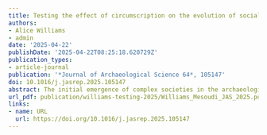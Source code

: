 ```yaml
---
title: Testing the effect of circumscription on the evolution of social complexity in the Valley of Oaxaca, Mexico, using agent-based models
authors:
- Alice Williams
- admin
date: '2025-04-22'
publishDate: '2025-04-22T08:25:18.620729Z'
publication_types:
- article-journal
publication: '*Journal of Archaeological Science 64*, 105147'
doi: 10.1016/j.jasrep.2025.105147
abstract: The initial emergence of complex societies in the archaeological record has often been explained by cultural and environmental conditions. In this paper, we formally test whether the conditions of the highly circumscribed region of the Valley of Oaxaca in highland Mexico could have intensified the formation of social complexity. The Valley of Oaxaca shows some of the earliest evidence for territorial expansion and multiple levels of internal organisation, or social complexity, in Mesoamerica and is considered a classic example of the effects of environmental circumscription. We build on our previous abstract agent-based model (Williams and Mesoudi, 2024) by incorporating real-world archaeological and environmental data from the Valley of Oaxaca to explore social complexity formation and test the impact of factors for which there is little archaeological evidence. The model results suggest that the mountainous surroundings of the valley could have contributed to social complexity formation, if we assume warfare was present throughout the time periods. However, the model also suggests that observed differences in social complexity formation between the three subvalleys of the Valley of Oaxaca were unlikely to be due to differences in circumscribing conditions. The model highlights key forms of archaeological evidence that might confirm or reject the effect of geographical circumscription in the Valley of Oaxaca.
url_pdf: publication/williams-testing-2025/Williams_Mesoudi_JAS_2025.pdf
links:
- name: URL
  url: https://doi.org/10.1016/j.jasrep.2025.105147
---
```


